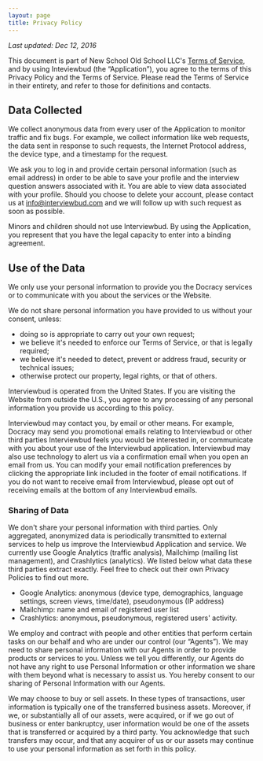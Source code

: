 ```yaml
---
layout: page
title: Privacy Policy
---
```


_Last updated: Dec 12, 2016_

This document is part of New School Old School LLC's [Terms of Service](/terms), and by using Inteviewbud (the “Application”), you agree to the terms of this Privacy Policy and the Terms of Service. Please read the Terms of Service in their entirety, and refer to those for definitions and contacts.

## Data Collected

We collect anonymous data from every user of the Application to monitor traffic and fix bugs. For example, we collect information like web requests, the data sent in response to such requests, the Internet Protocol address, the device type, and a timestamp for the request.

We ask you to log in and provide certain personal information (such as email address) in order to be able to save your profile and the interview question answers associated with it. You are able to view data associated with your profile. Should you choose to delete your account, please contact us at info@interviewbud.com and we will follow up with such request as soon as possible.

Minors and children should not use Interviewbud. By using the Application, you represent that you have the legal capacity to enter into a binding agreement.

## Use of the Data

We only use your personal information to provide you the Docracy services or to communicate with you about the services or the Website.

We do not share personal information you have provided to us without your consent, unless:

* doing so is appropriate to carry out your own request;
* we believe it's needed to enforce our Terms of Service, or that is legally required;
* we believe it's needed to detect, prevent or address fraud, security or technical issues;
* otherwise protect our property, legal rights, or that of others.

Interviewbud is operated from the United States. If you are visiting the Website from outside the U.S., you agree to any processing of any personal information you provide us according to this policy.

Interviewbud may contact you, by email or other means. For example, Docracy may send you promotional emails relating to Interviewbud or other third parties Interviewbud feels you would be interested in, or communicate with you about your use of the Interviewbud application. Interviewbud may also use technology to alert us via a confirmation email when you open an email from us. You can modify your email notification preferences by clicking the appropriate link included in the footer of email notifications. If you do not want to receive email from Interviewbud, please opt out of receiving emails at the bottom of any Interviewbud emails.

### Sharing of Data

We don't share your personal information with third parties. Only aggregated, anonymized data is periodically transmitted to external services to help us improve the Interviewbud Application and service. We currently use Google Analytics (traffic analysis), Mailchimp (mailing list management), and Crashlytics (analytics). We listed below what data these third parties extract exactly. Feel free to check out their own Privacy Policies to find out more.

* Google Analytics: anonymous (device type, demographics, language settings, screen views, time/date), pseudonymous (IP address)
* Mailchimp: name and email of registered user list
* Crashlytics: anonymous, pseudonymous, registered users' activity.


We employ and contract with people and other entities that perform certain tasks on our behalf and who are under our control (our “Agents”). We may need to share personal information with our Agents in order to provide products or services to you. Unless we tell you differently, our Agents do not have any right to use Personal Information or other information we share with them beyond what is necessary to assist us. You hereby consent to our sharing of Personal Information with our Agents.

We may choose to buy or sell assets. In these types of transactions, user information is typically one of the transferred business assets. Moreover, if we, or substantially all of our assets, were acquired, or if we go out of business or enter bankruptcy, user information would be one of the assets that is transferred or acquired by a third party. You acknowledge that such transfers may occur, and that any acquirer of us or our assets may continue to use your personal information as set forth in this policy.
